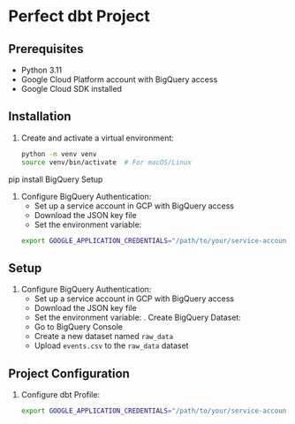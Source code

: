 # Perfect dbt Project

## Prerequisites
- Python 3.11
- Google Cloud Platform account with BigQuery access
- Google Cloud SDK installed

## Installation

1. Create and activate a virtual environment:
    ```bash
    python -m venv venv
    source venv/bin/activate  # For macOS/Linux
    ```

pip install  BigQuery Setup

1. Configure BigQuery Authentication:
   - Set up a service account in GCP with BigQuery access
   - Download the JSON key file
   - Set the environment variable:
   ```bash
   export GOOGLE_APPLICATION_CREDENTIALS="/path/to/your/service-account-key.json"

## Setup

1. Configure BigQuery Authentication:
   - Set up a service account in GCP with BigQuery access
   - Download the JSON key file
   - Set the environment variable:
   . Create BigQuery Dataset:
   - Go to BigQuery Console
   - Create a new dataset named `raw_data`
   - Upload `events.csv` to the `raw_data` dataset

## Project Configuration

1. Configure dbt Profile:
   ```bash
   export GOOGLE_APPLICATION_CREDENTIALS="/path/to/your/service-account-key.json"
   ```
